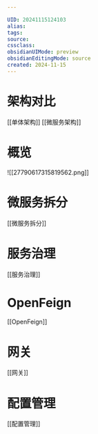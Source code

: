 ```yaml
---

UID: 20241115124103 
alias: 
tags: 
source: 
cssclass: 
obsidianUIMode: preview
obsidianEditingMode: source
created: 2024-11-15
---
```


# 架构对比
[[单体架构]]
[[微服务架构]]

# 概览
![[27790617315819562.png]]


# 微服务拆分
[[微服务拆分]]



# 服务治理
[[服务治理]]



# OpenFeign
[[OpenFeign]]

# 网关
[[网关]]

# 配置管理
[[配置管理]]
